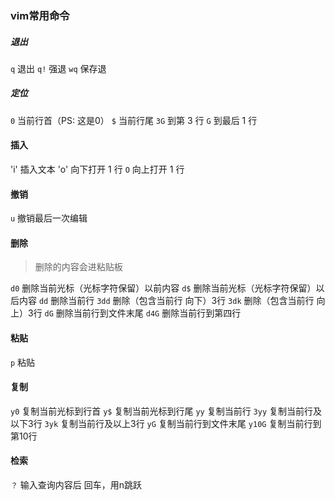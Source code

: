 ### vim常用命令

##### 退出
`q`  退出
`q!` 强退
`wq` 保存退

##### 定位
`0`  当前行首（PS: 这是0）
`$`  当前行尾
`3G` 到第 3 行
`G`  到最后 1 行

#### 插入
'i'  插入文本
'o'  向下打开 1 行
`O`  向上打开 1 行

#### 撤销
`u`  撤销最后一次编辑

#### 删除
> 删除的内容会进粘贴板

`d0` 删除当前光标（光标字符保留）以前内容
`d$` 删除当前光标（光标字符保留）以后内容
`dd` 删除当前行
`3dd` 删除（包含当前行 向下）3行
`3dk` 删除（包含当前行 向上）3行
`dG`  删除当前行到文件末尾
`d4G` 删除当前行到第四行

#### 粘贴
`p` 粘贴

#### 复制
`y0` 复制当前光标到行首
`y$` 复制当前光标到行尾
`yy` 复制当前行
`3yy` 复制当前行及以下3行
`3yk` 复制当前行及以上3行
`yG`  复制当前行到文件末尾
`y10G` 复制当前行到第10行


#### 检索
`？` 输入查询内容后 回车，用n跳跃
